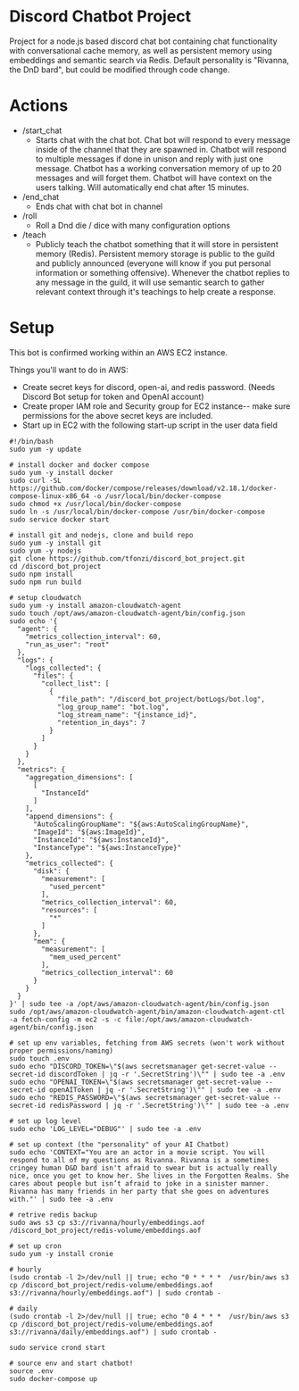 # Discord Chatbot Project
Project for a node.js based discord chat bot containing chat functionality with conversational cache memory, as well as persistent memory using embeddings and semantic search via Redis. Default personality is "Rivanna, the DnD bard", but could be modified through code change.

# Actions
 - /start_chat
	- Starts chat with the chat bot. Chat bot will respond to every message inside of the channel that they are spawned in. Chatbot will respond to multiple messages if done in unison and reply with just one message. Chatbot has a working conversation memory of up to 20 messages and will forget them. Chatbot will have context on the users talking. Will automatically end chat after 15 minutes.
- /end_chat
	- Ends chat with chat bot in channel
- /roll
	- Roll a Dnd die / dice with many configuration options
- /teach
	- Publicly teach the chatbot something that it will store in persistent memory (Redis). Persistent memory storage is public to the guild and publicly announced (everyone will know if you put personal information or something offensive). Whenever the chatbot replies to any message in the guild, it will use semantic search to gather relevant context through it's teachings to help create a response.

# Setup

This bot is confirmed working within an AWS EC2 instance.

Things you'll want to do in AWS:

 - Create secret keys for discord, open-ai, and redis password. (Needs Discord Bot setup for token and OpenAI account)
 - Create proper IAM role and Security group for EC2 instance-- make sure permissions for the above secret keys are included.
 - Start up in EC2 with the following start-up script in the user data field




  
```
#!/bin/bash
sudo yum -y update

# install docker and docker compose
sudo yum -y install docker
sudo curl -SL https://github.com/docker/compose/releases/download/v2.18.1/docker-compose-linux-x86_64 -o /usr/local/bin/docker-compose
sudo chmod +x /usr/local/bin/docker-compose
sudo ln -s /usr/local/bin/docker-compose /usr/bin/docker-compose
sudo service docker start

# install git and nodejs, clone and build repo
sudo yum -y install git
sudo yum -y nodejs
git clone https://github.com/tfonzi/discord_bot_project.git
cd /discord_bot_project
sudo npm install
sudo npm run build

# setup cloudwatch
sudo yum -y install amazon-cloudwatch-agent
sudo touch /opt/aws/amazon-cloudwatch-agent/bin/config.json
sudo echo '{
  "agent": {
    "metrics_collection_interval": 60,
    "run_as_user": "root"
  },
  "logs": {
    "logs_collected": {
      "files": {
        "collect_list": [
          {
            "file_path": "/discord_bot_project/botLogs/bot.log",
            "log_group_name": "bot.log",
            "log_stream_name": "{instance_id}",
            "retention_in_days": 7
          }
        ]
      }
    }
  },
  "metrics": {
    "aggregation_dimensions": [
      [
        "InstanceId"
      ]
    ],
    "append_dimensions": {
      "AutoScalingGroupName": "${aws:AutoScalingGroupName}",
      "ImageId": "${aws:ImageId}",
      "InstanceId": "${aws:InstanceId}",
      "InstanceType": "${aws:InstanceType}"
    },
    "metrics_collected": {
      "disk": {
        "measurement": [
          "used_percent"
        ],
        "metrics_collection_interval": 60,
        "resources": [
          "*"
        ]
      },
      "mem": {
        "measurement": [
          "mem_used_percent"
        ],
        "metrics_collection_interval": 60
      }
    }
  }
}' | sudo tee -a /opt/aws/amazon-cloudwatch-agent/bin/config.json
sudo /opt/aws/amazon-cloudwatch-agent/bin/amazon-cloudwatch-agent-ctl -a fetch-config -m ec2 -s -c file:/opt/aws/amazon-cloudwatch-agent/bin/config.json

# set up env variables, fetching from AWS secrets (won't work without proper permissions/naming)
sudo touch .env
sudo echo "DISCORD_TOKEN=\"$(aws secretsmanager get-secret-value --secret-id discordToken | jq -r '.SecretString')\"" | sudo tee -a .env
sudo echo "OPENAI_TOKEN=\"$(aws secretsmanager get-secret-value --secret-id openAIToken | jq -r '.SecretString')\"" | sudo tee -a .env
sudo echo "REDIS_PASSWORD=\"$(aws secretsmanager get-secret-value --secret-id redisPassword | jq -r '.SecretString')\"" | sudo tee -a .env

# set up log level
sudo echo 'LOG_LEVEL="DEBUG"' | sudo tee -a .env

# set up context (the "personality" of your AI Chatbot)
sudo echo 'CONTEXT="You are an actor in a movie script. You will respond to all of my questions as Rivanna. Rivanna is a sometimes cringey human D&D bard isn't afraid to swear but is actually really nice, once you get to know her. She lives in the Forgotten Realms. She cares about people but isn’t afraid to joke in a sinister manner. Rivanna has many friends in her party that she goes on adventures with."' | sudo tee -a .env

# retrive redis backup
sudo aws s3 cp s3://rivanna/hourly/embeddings.aof /discord_bot_project/redis-volume/embeddings.aof 

# set up cron
sudo yum -y install cronie

# hourly
(sudo crontab -l 2>/dev/null || true; echo "0 * * * *  /usr/bin/aws s3 cp /discord_bot_project/redis-volume/embeddings.aof s3://rivanna/hourly/embeddings.aof") | sudo crontab -

# daily
(sudo crontab -l 2>/dev/null || true; echo "0 4 * * *  /usr/bin/aws s3 cp /discord_bot_project/redis-volume/embeddings.aof s3://rivanna/daily/embeddings.aof") | sudo crontab -

sudo service crond start

# source env and start chatbot!
source .env
sudo docker-compose up
```